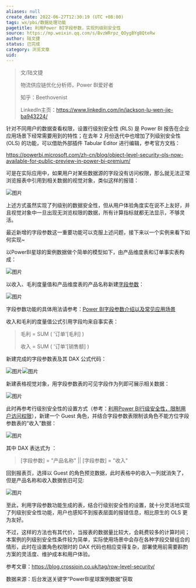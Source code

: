 ```yaml
---
aliases: null
create_date: 2022-06-27T12:30:19 (UTC +08:00)
tags: wx/pbi/数据处理功能
pagetitle: 利用Power BI字段参数，实现列级别安全性
source: https://mp.weixin.qq.com/s/BvzWRrpz_QOygBYgBQteRw
author: 陆文捷
status: 已完成
category: 浏览文章
uid: 
---
```


> 文/陆文捷
> 
> 物流供应链优化分析师，Power BI爱好者
> 
> 知乎：Beethovenist
> 
> LinkedIn主页：https://www.linkedin.com/in/jackson-lu-wen-jie-ba943224/

针对不同用户的数据查看权限，设置行级别安全性 (RLS) 是 Power BI 报告在企业应用场景下经常需要用到的特性；在去年 2 月份迭代中也增加了列级别安全性 (OLS) 的功能，可以借助外部插件 Tabular Editor 进行编辑，参考官方文档：

https://powerbi.microsoft.com/zh-cn/blog/object-level-security-ols-now-available-for-public-preview-in-power-bi-premium/

可是在实际应用中，如果用户对某些数据源的字段没有访问权限，那么就无法正常浏览报表中引用到相关数据的视觉对象，类似这样的报错：

![图片](https://mmbiz.qpic.cn/mmbiz_png/aHEbZtANQJMeg9FQboMiamcXVfzQzGhDmFPfCicvUGBaIX0fz3uLPbD3YJZ79DOIBSCbJYL2U54oDzmKgK6rg5xA/640?wx_fmt=png&wxfrom=5&wx_lazy=1&wx_co=1)

上述方式虽然实现了列级别的数据安全性，但从用户体验角度实在说不上友好，并且视觉对象中一旦出现无浏览权限的数据，所有计算指标就都无法显示，不够灵活。

最近新增的字段参数这一重要功能可以克服上述问题，接下来以一个实例来看下如何实现~

以PowerBI星球的案例数据做个简单的模型如下，由产品维度表和订单事实表构成：

![图片](https://mmbiz.qpic.cn/mmbiz_png/aHEbZtANQJMeg9FQboMiamcXVfzQzGhDmv4kDlQHcnY7vfKOTEichaP08zAP834Il7s3qImlA4ibp3HCQu5rHia9Sw/640?wx_fmt=png&wxfrom=5&wx_lazy=1&wx_co=1)

以收入、毛利度量值和产品维度表的产品名称新建[字段参数](http://mp.weixin.qq.com/s?__biz=MzA4MzQwMjY4MA==&mid=2484080273&idx=1&sn=b985ea8a53854f41a1ba75c0585cb3cd&chksm=8e13a446b9642d5085b1590f38ca7dd36c085269ae2d5d0fe75e09c57fc1ae270158d15d79db&scene=21#wechat_redirect)：

![图片](https://mmbiz.qpic.cn/mmbiz_png/aHEbZtANQJMeg9FQboMiamcXVfzQzGhDm2euUxAoFkkYGJO1iaIGmyOygibOoLAicID6LvRVCH08KO1YlDJaIEGIsg/640?wx_fmt=png&wxfrom=5&wx_lazy=1&wx_co=1)

字段参数功能的具体用法请参考：[Power BI字段参数介绍以及常见应用场景](http://mp.weixin.qq.com/s?__biz=MzA4MzQwMjY4MA==&mid=2484080273&idx=1&sn=b985ea8a53854f41a1ba75c0585cb3cd&chksm=8e13a446b9642d5085b1590f38ca7dd36c085269ae2d5d0fe75e09c57fc1ae270158d15d79db&scene=21#wechat_redirect)

收入和毛利的度量值公式引用字段均来自事实表：

> 毛利 = SUM ( '订单'\[毛利\] )
> 
> 收入 = SUM ( '订单'\[销售额\] )

新建完成的字段参数表及其 DAX 公式代码：

![图片](https://mmbiz.qpic.cn/mmbiz_png/aHEbZtANQJMeg9FQboMiamcXVfzQzGhDmd3EPo66yUoP8cyAZEM4aL2azGbaPPoiahvaXYmMiahs61Oe8iboe510lA/640?wx_fmt=png&wxfrom=5&wx_lazy=1&wx_co=1)![图片](https://mmbiz.qpic.cn/mmbiz_png/aHEbZtANQJMeg9FQboMiamcXVfzQzGhDmmSickJZyiaPS7bj91BUrnJ9eYNHSPUSBjfMibXyLxUMVojfe5srqpkmqQ/640?wx_fmt=png&wxfrom=5&wx_lazy=1&wx_co=1)

新建表格视觉对象，用字段参数表的可见字段作为列即可展示相关数据：

![图片](https://mmbiz.qpic.cn/mmbiz_png/aHEbZtANQJMeg9FQboMiamcXVfzQzGhDmmnfZOJJ4eUZfjvsxUP6jBKiaHCiacj7Tg6XDDNrxg8D3gOggNEibdRaUQ/640?wx_fmt=png&wxfrom=5&wx_lazy=1&wx_co=1)

此时再参考行级别安全性的设置方式（参考：[利用Power BI行级安全性，限制用户访问权限](http://mp.weixin.qq.com/s?__biz=MzA4MzQwMjY4MA==&mid=2484076638&idx=1&sn=04e90c833a99f5a0e9b2baa06b5c4a8e&chksm=8e13aa89b964239f010a579a4bfdb74ce2dd483b7d333d4a797ca03c12752ab75c1a0fa4e05e&scene=21#wechat_redirect)），新建一个 Guest 角色，并结合字段参数表限制该角色不能方位字段参数表的“收入”数据：

![图片](https://mmbiz.qpic.cn/mmbiz_png/aHEbZtANQJMeg9FQboMiamcXVfzQzGhDmjaPCicYrSMiaEdOuww8luLVmovLcDquoGu2pMuf2MHCiaYqCSnqLtOGQQ/640?wx_fmt=png&wxfrom=5&wx_lazy=1&wx_co=1)

其中 DAX 表达式为 ：

> \[字段参数\] = "产品名称" || \[字段参数\] = "收入"

回到报表页，选择以 Guest 的角色预览数据，此时表格中的收入一列就消失了，但是产品名称和收入数据依旧可见:

![图片](https://mmbiz.qpic.cn/mmbiz_png/aHEbZtANQJMeg9FQboMiamcXVfzQzGhDmg4dK5ltalAA3iaaHmia4bOVOzxSzk0Rl3MqAQJuR2MHickx5GOsicqEQjQ/640?wx_fmt=png&wxfrom=5&wx_lazy=1&wx_co=1)

至此，利用字段参数功能生成的表，结合行级别安全性的设置，就十分灵活地实现了列级别安全性功能，用户也感知不到报表层面的报错信息，相比原生的 OLS 更为友好。

不过，这样的方法也有其代价，当报表的数据量比较大，会耗费较多的计算时间；本案例的列级别安全性条件较为简单，实际使用场景中会存在各种字段交替组合的情形，此时在设置角色权限时的 DAX 代码也相应变得复杂，部署使用前需要斟酌方案的灵活度、维护成本和用户体验。

参考文章：https://blog.crossjoin.co.uk/tag/row-level-security/

数据来源：后台发送关键字“PowerBI星球案例数据”获取
